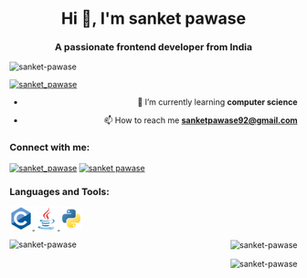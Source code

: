 <h1 align="center">Hi 👋, I'm sanket pawase</h1>
<h3 align="center">A passionate frontend developer from India</h3>
<imag align="right"alt="coding"width="400"sec="https://www.google.com/url?sa=i&url=https%3A%2F%2Fstock.adobe.com%2Fsearch%3Fk%3Dprogrammer%2Bcartoon&psig=AOvVaw1urBdtg9F8fA9tlSGU1ZwF&ust=1674523955713000&source=images&cd=vfe&ved=0CBAQjRxqFwoTCJjs1YjG3PwCFQAAAAAdAAAAABAv"
<p align="left"> <img src="https://komarev.com/ghpvc/?username=sanket-pawase&label=Profile%20views&color=0e75b6&style=flat" alt="sanket-pawase" /> </p>

<p align="left"> <a href="https://twitter.com/sanket_pawase" target="blank"><img src="https://img.shields.io/twitter/follow/sanket_pawase?logo=twitter&style=for-the-badge" alt="sanket_pawase" /></a> </p>

- 🌱 I’m currently learning **computer science**

- 📫 How to reach me **sanketpawase92@gmail.com**

<h3 align="left">Connect with me:</h3>
<p align="left">
<a href="https://twitter.com/sanket_pawase" target="blank"><img align="center" src="https://raw.githubusercontent.com/rahuldkjain/github-profile-readme-generator/master/src/images/icons/Social/twitter.svg" alt="sanket_pawase" height="30" width="40" /></a>
<a href="https://linkedin.com/in/sanket pawase" target="blank"><img align="center" src="https://raw.githubusercontent.com/rahuldkjain/github-profile-readme-generator/master/src/images/icons/Social/linked-in-alt.svg" alt="sanket pawase" height="30" width="40" /></a>
</p>

<h3 align="left">Languages and Tools:</h3>
<p align="left"> <a href="https://www.cprogramming.com/" target="_blank" rel="noreferrer"> <img src="https://raw.githubusercontent.com/devicons/devicon/master/icons/c/c-original.svg" alt="c" width="40" height="40"/> </a> <a href="https://www.java.com" target="_blank" rel="noreferrer"> <img src="https://raw.githubusercontent.com/devicons/devicon/master/icons/java/java-original.svg" alt="java" width="40" height="40"/> </a> <a href="https://www.python.org" target="_blank" rel="noreferrer"> <img src="https://raw.githubusercontent.com/devicons/devicon/master/icons/python/python-original.svg" alt="python" width="40" height="40"/> </a> </p>

<p><img align="left" src="https://github-readme-stats.vercel.app/api/top-langs?username=sanket-pawase&show_icons=true&locale=en&layout=compact" alt="sanket-pawase" /></p>

<p>&nbsp;<img align="center" src="https://github-readme-stats.vercel.app/api?username=sanket-pawase&show_icons=true&locale=en" alt="sanket-pawase" /></p>

<p><img align="center" src="https://github-readme-streak-stats.herokuapp.com/?user=sanket-pawase&" alt="sanket-pawase" /></p>
